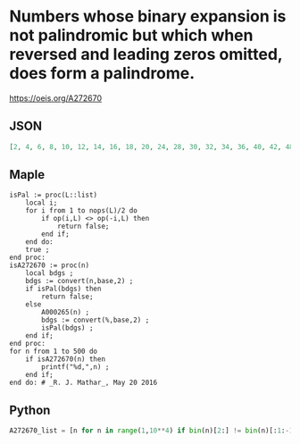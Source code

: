 # Numbers whose binary expansion is not palindromic but which when reversed and leading zeros omitted, does form a palindrome\.
https://oeis.org/A272670
## JSON
```JSON
[2, 4, 6, 8, 10, 12, 14, 16, 18, 20, 24, 28, 30, 32, 34, 36, 40, 42, 48, 54, 56, 60, 62, 64, 66, 68, 72, 80, 84, 90, 96, 102, 108, 112, 120, 124, 126, 128, 130, 132, 136, 144, 146, 160, 168, 170, 180, 186, 192, 198, 204, 214, 216, 224, 238, 240, 248, 252, 254]
```
## Maple
```Maple
isPal := proc(L::list)
    local i;
    for i from 1 to nops(L)/2 do
        if op(i,L) <> op(-i,L) then
            return false;
        end if;
    end do:
    true ;
end proc:
isA272670 := proc(n)
    local bdgs ;
    bdgs := convert(n,base,2) ;
    if isPal(bdgs) then
        return false;
    else
        A000265(n) ;
        bdgs := convert(%,base,2) ;
        isPal(bdgs) ;
    end if;
end proc:
for n from 1 to 500 do
    if isA272670(n) then
        printf("%d,",n) ;
    end if;
end do: # _R. J. Mathar_, May 20 2016
```
## Python
```Python
A272670_list = [n for n in range(1,10**4) if bin(n)[2:] != bin(n)[:1:-1] and bin(n)[2:].rstrip('0') == bin(n)[:1:-1].lstrip('0')] # _Chai Wah Wu_, May 21 2016
```
